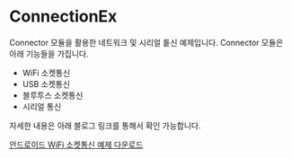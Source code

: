 # ConnectionEx

Connector 모듈을 활용한 네트워크 및 시리얼 톹신 예제입니다.
Connector 모듈은 아래 기능들을 가집니다.
 - WiFi 소켓통신
 - USB 소켓통신
 - 블루투스 소켓통신
 - 시리얼 통신


자세한 내용은 아래 블로그 링크를 통해서 확인 가능합니다.



[안드로이드 WiFi 소켓통신 예제 다운로드](https://joo-selfdev.tistory.com/entry/%EC%95%88%EB%93%9C%EB%A1%9C%EC%9D%B4%EB%93%9C-WiFi-%EC%86%8C%EC%BC%93-%ED%86%B5%EC%8B%A0-%EC%98%88%EC%A0%9C-%EB%8B%A4%EC%9A%B4%EB%A1%9C%EB%93%9C)
